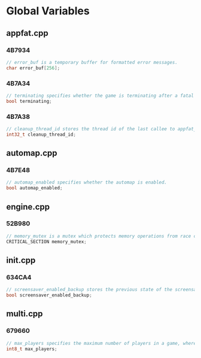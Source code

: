 # Global Variables

## appfat.cpp

### 4B7934

```c
// error_buf is a temporary buffer for formatted error messages.
char error_buf[256];
```

### 4B7A34

```c
// terminating specifies whether the game is terminating after a fatal application error.
bool terminating;
```

### 4B7A38

```c
// cleanup_thread_id stores the thread id of the last callee to appfat_cleanup.
int32_t cleanup_thread_id;
```

## automap.cpp

### 4B7E48

```c
// automap_enabled specifies whether the automap is enabled.
bool automap_enabled;
```

## engine.cpp

### 52B980

```c
// memory_mutex is a mutex which protects memory operations from race conditions.
CRITICAL_SECTION memory_mutex;
```

## init.cpp

### 634CA4

```c
// screensaver_enabled_backup stores the previous state of the screensaver.
bool screensaver_enabled_backup;
```

## multi.cpp

### 679660

```c
// max_players specifies the maximum number of players in a game, where 1 represents a single player game and 4 represents a multi player game.
int8_t max_players;
```
